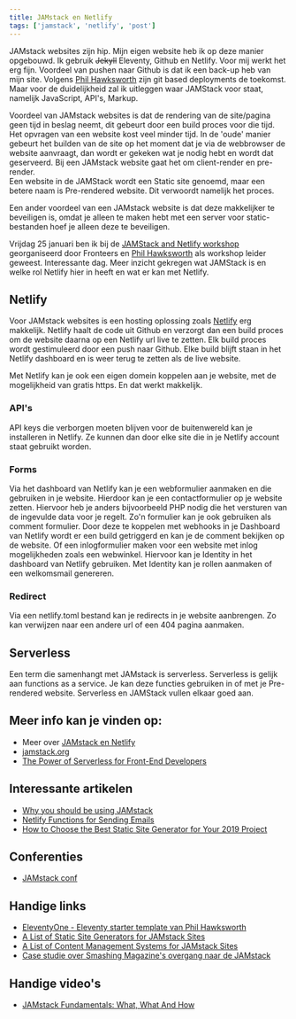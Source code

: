 ```yaml
---
title: JAMstack en Netlify
tags: ['jamstack', 'netlify', 'post']
---
```


JAMstack websites zijn hip. Mijn eigen website heb ik op deze manier opgebouwd. Ik gebruik ~~Jekyll~~ Eleventy, Github en Netlify. Voor mij werkt het erg fijn. Voordeel van pushen naar Github is dat ik een back-up heb van mijn site.
Volgens [Phil Hawksworth](https://twitter.com/philhawksworth) zijn git based deployments de toekomst.<br>
Maar voor de duidelijkheid zal ik uitleggen waar JAMStack voor staat, namelijk JavaScript, API's, Markup.

Voordeel van JAMstack websites is dat de rendering van de site/pagina geen tijd in beslag neemt, dit gebeurt door een build proces voor die tijd. Het opvragen van een website kost veel minder tijd. In de 'oude' manier gebeurt het builden van de site op het moment dat je via de webbrowser de website aanvraagt, dan wordt er gekeken wat je nodig hebt en wordt dat geserveerd.
Bij een JAMstack website gaat het om client-render en pre-render.<br>
Een website in de JAMStack wordt een Static site genoemd, maar een betere naam is Pre-rendered website. Dit verwoordt namelijk het proces.

Een ander voordeel van een JAMstack website is dat deze makkelijker te beveiligen is, omdat je alleen te maken hebt met een server voor static-bestanden hoef je alleen deze te beveiligen.

Vrijdag 25 januari ben ik bij de [JAMStack and Netlify workshop](https://fronteers.nl/workshops/workshop-netlify-static-site-generators) georganiseerd door Fronteers en [Phil Hawksworth](https://twitter.com/philhawksworth) als workshop leider geweest. Interessante dag. Meer inzicht gekregen wat JAMStack is en welke rol Netlify hier in heeft en wat er kan met Netlify.


## Netlify
Voor JAMstack websites is een hosting oplossing zoals [Netlify](https://www.netlify.com/) erg makkelijk. Netlify haalt de code uit Github en verzorgt dan een build proces om de website daarna op een Netlify url live te zetten. 
Elk build proces wordt gestimuleerd door een push naar Github. Elke build blijft staan in het Netlify dashboard en is weer terug te zetten als de live website.

Met Netlify kan je ook een eigen domein koppelen aan je website, met de mogelijkheid van gratis https. En dat werkt makkelijk.


### API's
API keys die verborgen moeten blijven voor de buitenwereld kan je installeren in Netlify. Ze kunnen dan door elke site die in je Netlify account staat gebruikt worden.


### Forms
Via het dashboard van Netlify kan je een webformulier aanmaken en die gebruiken in je website. Hierdoor kan je een contactformulier op je website zetten. Hiervoor heb je anders bijvoorbeeld PHP nodig die het versturen van de ingevulde data voor je regelt.
Zo'n formulier kan je ook gebruiken als comment formulier. Door deze te koppelen met webhooks in je Dashboard van Netlify wordt er een build getriggerd en kan je de comment bekijken op de website.
Of een inlogformulier maken voor een website met inlog mogelijkheden zoals een webwinkel. Hiervoor kan je Identity in het dashboard van Netlify gebruiken. Met Identity kan je rollen aanmaken of een welkomsmail genereren.


### Redirect
Via een netlify.toml bestand kan je redirects in je website aanbrengen. Zo kan verwijzen naar een andere url of een 404 pagina aanmaken.


## Serverless
Een term die samenhangt met JAMstack is serverless. Serverless is gelijk aan functions as a service. Je kan deze functies gebruiken in of met je Pre-rendered website. Serverless en JAMStack vullen elkaar goed aan.


## Meer info kan je vinden op:
- Meer over [JAMstack en Netlify](https://www.netlify.com/blog/)
- [jamstack.org](https://jamstack.org/)
- [The Power of Serverless for Front-End Developers](https://thepowerofserverless.info/)


## Interessante artikelen
- [Why you should be using JAMstack](https://blog.logrocket.com/why-you-should-be-using-jamstack/)
- [Netlify Functions for Sending Emails](https://css-tricks.com/netlify-functions-for-sending-emails/)
- [How to Choose the Best Static Site Generator for Your 2019 Project](https://snipcart.com/blog/choose-best-static-site-generator)


## Conferenties
- [JAMstack conf](https://jamstackconf.com/)


## Handige links
- [EleventyOne - Eleventy starter template van Phil Hawksworth](https://eleventyone.netlify.com/)
- [A List of Static Site Generators for JAMstack Sites](https://www.staticgen.com/)
- [A List of Content Management Systems for JAMstack Sites](https://headlesscms.org/)
- [Case studie over Smashing Magazine's overgang naar de JAMstack](https://www.netlify.com/case-studies/smashing/)


## Handige video's
- [JAMstack Fundamentals: What, What And How](https://www.smashingmagazine.com/2019/06/jamstack-fundamentals-what-what-how/)